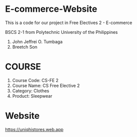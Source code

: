 # E-commerce-Website
This is a code for our project in Free Electives 2 - E-commerce

BSCS 2-1 from Polytechnic University of the Philippines
1. John Jeffrei O. Tumbaga
2. Breetch Son

# COURSE
1. Course Code: CS-FE 2
2. Course Name: CS Free Elective 2
3. Category: Clothes
4. Product: Sleepwear

# Website
https://uniqhistores.web.app



